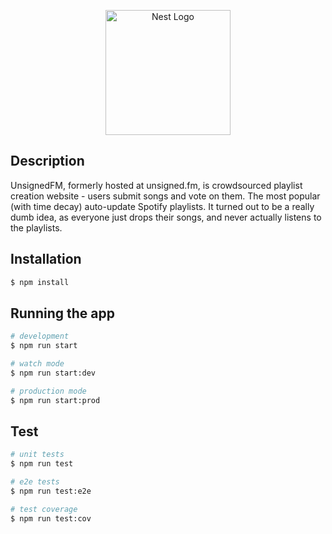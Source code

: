 <p align="center">
  <a href="http://nestjs.com/" target="blank"><img src="https://nestjs.com/img/logo-small.svg" width="200" alt="Nest Logo" /></a>
</p>


## Description

UnsignedFM, formerly hosted at unsigned.fm, is crowdsourced playlist creation website - users submit songs and vote on them. The most popular (with time decay)
auto-update Spotify playlists. It turned out to be a really dumb idea, as everyone just drops their songs, and never actually listens to the playlists.

## Installation

```bash
$ npm install
```

## Running the app

```bash
# development
$ npm run start

# watch mode
$ npm run start:dev

# production mode
$ npm run start:prod
```

## Test

```bash
# unit tests
$ npm run test

# e2e tests
$ npm run test:e2e

# test coverage
$ npm run test:cov
```
